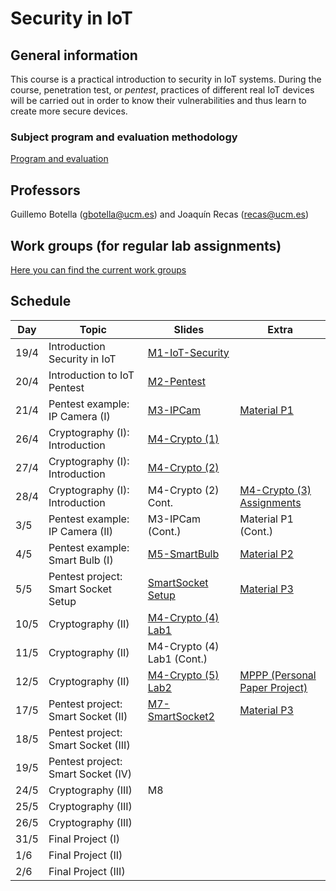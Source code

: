 # Security in IoT

## General information

This course is a practical introduction to security in IoT systems. During the course, penetration test, or *pentest*, practices of different real IoT devices will be carried out in order to know their vulnerabilities and thus learn to create more secure devices.

### Subject program and evaluation methodology

[Program and evaluation](slides/Presentation.pdf)

## Professors

Guillemo Botella (gbotella@ucm.es) and Joaquín Recas (recas@ucm.es)

## Work groups (for regular lab assignments)

[Here you can find the current work groups](groups.md)

## Schedule

| Day  | Topic                              | Slides                                          | Extra                                                        |
| ---- | ---------------------------------- | ----------------------------------------------- | ------------------------------------------------------------ |
| 19/4 | Introduction Security in IoT       | [M1-IoT-Security](slides/M1-IoT-Security.pdf)   |                                                              |
| 20/4 | Introduction to IoT Pentest        | [M2-Pentest](slides/M2-Pentest.pdf)             |                                                              |
| 21/4 | Pentest example: IP Camera (I)     | [M3-IPCam](slides/M3-IpCam.pdf)                 | [Material P1](./P1/index.md)                                 |
| 26/4 | Cryptography (I): Introduction     | [M4-Crypto (1)](slides/M4-Crypto_1.pdf)         |                                                              |
| 27/4 | Cryptography (I): Introduction     | [M4-Crypto (2)](slides/M4-Crypto_2.pdf)         |                                                              |
| 28/4 | Cryptography (I): Introduction     | M4-Crypto (2) Cont. | [M4-Crypto (3) Assignments](slides/M4-Crypto_3_Assignments.pdf) |
| 3/5  | Pentest example: IP Camera (II)    | M3-IPCam (Cont.)                                | Material P1 (Cont.)                                          |
| 4/5  | Pentest example: Smart Bulb (I)    | [M5-SmartBulb](slides/M5-SmartBulb.pdf)         | [Material P2](./P2/index.md)                                 |
| 5/5  | Pentest project: Smart Socket Setup  | [SmartSocket Setup](slides/SmartSocket_setup.pdf) | [Material P3](./P3/index.md)                                 |
| 10/5 | Cryptography (II)                  | [M4-Crypto (4) Lab1](slides/M4-Crypto_4_Lab1.pdf) |                                                              |
| 11/5 | Cryptography (II)                  | M4-Crypto (4) Lab1 (Cont.) |                                                              |
| 12/5 | Cryptography (II)                  | [M4-Crypto (5) Lab2](slides/M4-Crypto_5_Lab2.pdf) | [MPPP (Personal Paper Project)](slides/MPPP.pdf) |
| 17/5 | Pentest project: Smart Socket (II) | [M7-SmartSocket2](slides/M7-SmartSocket2.pdf) | [Material P3](./P3/index.md) |
| 18/5 | Pentest project: Smart Socket (III) |                                                 |                                                              |
| 19/5 | Pentest project: Smart Socket (IV) |                                                 |                                                              |
| 24/5 | Cryptography (III)                 | M8                                              |                                                              |
| 25/5 | Cryptography (III)                 |                                                 |                                                              |
| 26/5 | Cryptography (III)                 |                                                 |                                                              |
| 31/5 | Final Project (I)                  |                                                 |                                                              |
| 1/6  | Final Project (II)                 |                                                 |                                                              |
| 2/6  | Final Project (III)                |                                                 |                                                              |
